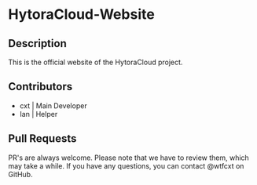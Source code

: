 # HytoraCloud-Website
## Description
This is the official website of the HytoraCloud project.
## Contributors
 * cxt | Main Developer
 * Ian | Helper
## Pull Requests
PR's are always welcome. Please note that we have to review them, which may take a while. If you have any questions, you can contact @wtfcxt on GitHub.
